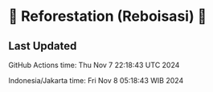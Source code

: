 
# 🌳 Reforestation (Reboisasi) 🌲

## Last Updated

GitHub Actions time: Thu Nov  7 22:18:43 UTC 2024

Indonesia/Jakarta time: Fri Nov  8 05:18:43 WIB 2024
